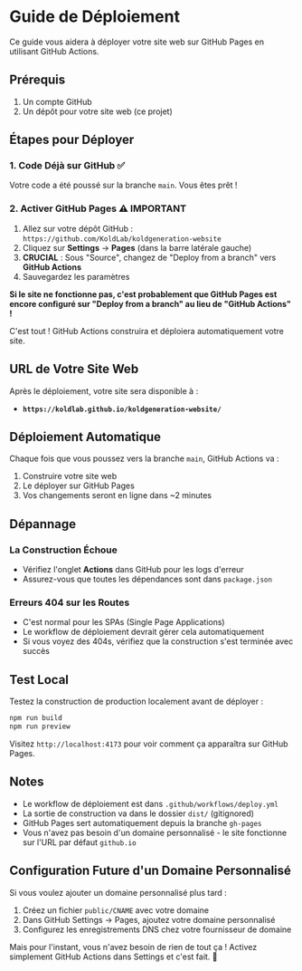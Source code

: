 # Guide de Déploiement

Ce guide vous aidera à déployer votre site web sur GitHub Pages en utilisant GitHub Actions.

## Prérequis

1. Un compte GitHub
2. Un dépôt pour votre site web (ce projet)

## Étapes pour Déployer

### 1. Code Déjà sur GitHub ✅

Votre code a été poussé sur la branche `main`. Vous êtes prêt !

### 2. Activer GitHub Pages ⚠️ IMPORTANT

1. Allez sur votre dépôt GitHub : `https://github.com/KoldLab/koldgeneration-website`
2. Cliquez sur **Settings** → **Pages** (dans la barre latérale gauche)
3. **CRUCIAL** : Sous "Source", changez de "Deploy from a branch" vers **GitHub Actions**
4. Sauvegardez les paramètres

**Si le site ne fonctionne pas, c'est probablement que GitHub Pages est encore configuré sur "Deploy from a branch" au lieu de "GitHub Actions" !**

C'est tout ! GitHub Actions construira et déploiera automatiquement votre site.

## URL de Votre Site Web

Après le déploiement, votre site sera disponible à :

- **`https://koldlab.github.io/koldgeneration-website/`**

## Déploiement Automatique

Chaque fois que vous poussez vers la branche `main`, GitHub Actions va :

1. Construire votre site web
2. Le déployer sur GitHub Pages
3. Vos changements seront en ligne dans ~2 minutes

## Dépannage

### La Construction Échoue

- Vérifiez l'onglet **Actions** dans GitHub pour les logs d'erreur
- Assurez-vous que toutes les dépendances sont dans `package.json`

### Erreurs 404 sur les Routes

- C'est normal pour les SPAs (Single Page Applications)
- Le workflow de déploiement devrait gérer cela automatiquement
- Si vous voyez des 404s, vérifiez que la construction s'est terminée avec succès

## Test Local

Testez la construction de production localement avant de déployer :

```bash
npm run build
npm run preview
```

Visitez `http://localhost:4173` pour voir comment ça apparaîtra sur GitHub Pages.

## Notes

- Le workflow de déploiement est dans `.github/workflows/deploy.yml`
- La sortie de construction va dans le dossier `dist/` (gitignored)
- GitHub Pages sert automatiquement depuis la branche `gh-pages`
- Vous n'avez pas besoin d'un domaine personnalisé - le site fonctionne sur l'URL par défaut `github.io`

## Configuration Future d'un Domaine Personnalisé

Si vous voulez ajouter un domaine personnalisé plus tard :

1. Créez un fichier `public/CNAME` avec votre domaine
2. Dans GitHub Settings → Pages, ajoutez votre domaine personnalisé
3. Configurez les enregistrements DNS chez votre fournisseur de domaine

Mais pour l'instant, vous n'avez besoin de rien de tout ça ! Activez simplement GitHub Actions dans Settings et c'est fait. 🎉
